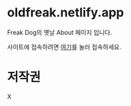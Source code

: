 # oldfreak.netlify.app

Freak Dog의 옛날 About 페이지 입니다.

사이트에 접속하려면 <a href="oldfreak.netlify.app">여기</a>를 눌러 접속하세요.

# 저작권

X
